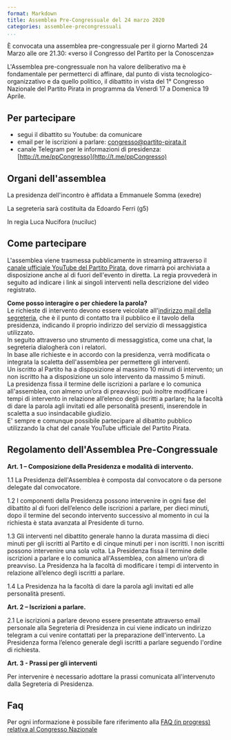 ```yaml
---
format: Markdown
title: Assemblea Pre-Congressuale del 24 marzo 2020
categories: assemblee-precongressuali
...
```


È convocata una assemblea pre-congressuale per il giorno Martedì 24 Marzo alle ore 21.30: «verso il Congresso del Partito per la Conoscenza»

L'Assemblea pre-congressuale non ha valore deliberativo ma è fondamentale per permetterci di affinare, dal punto di vista tecnologico-organizzativo e da quello politico, il dibattito in vista del 1° Congresso Nazionale del Partito Pirata in programma da Venerdì 17 a Domenica 19 Aprile.

## Per partecipare

- segui il dibattito su Youtube: da comunicare
- email per le iscrizioni a parlare: congresso@partito-pirata.it
- canale Telegram per le informazioni di presidenza: [http://t.me/ppCongresso](http://t.me/ppCongresso)

## Organi dell'assemblea

La presidenza dell'incontro è affidata a Emmanuele Somma (exedre)

La segreteria sarà costituita da Edoardo Ferri (g5)

In regia Luca Nucifora (nuciluc)

## Come partecipare

L'assemblea viene trasmessa pubblicamente in streaming attraverso il [canale ufficiale YouTube del Partito Pirata](https://www.youtube.com/channel/UC4q_uEZYzG2gLtZNHZ92mpA), dove rimarrà poi archiviata a disposizione anche al di fuori dell'evento in diretta. La regia provvederà in seguito ad indicare i link ai singoli interventi nella descrizione del video registrato.  

**Come posso interagire o per chiedere la parola?**  
Le richieste di intervento devono essere veicolate all'[indirizzo mail della segreteria](mailto:congresso@partito-pirata.it), che è il punto di contatto tra il pubblico e il tavolo della presidenza, indicando il proprio indirizzo del servizio di messaggistica utilizzato.  
In seguito attraverso uno strumento di messaggistica, come una chat, la segreteria dialogherà con i relatori.  
In base alle richieste e in accordo con la presidenza, verrà modificata o integrata la scaletta dell'assemblea per permettere gli interventi.  
Un iscritto al Partito ha a disposizione al massimo 10 minuti di intervento; un non iscritto ha a disposizione un solo intervento da massimo 5 minuti.  
La presidenza fissa il termine delle iscrizioni a parlare e lo comunica all'assemblea, con almeno un’ora di preavviso; può inoltre modificare i tempi di intervento in relazione all’elenco degli iscritti a parlare; ha la facoltà di dare la parola agli invitati ed alle personalità presenti, inserendole in scaletta a suo insindacabile giudizio.  
E' sempre e comunque possibile partecipare al dibattito pubblico utilizzando la chat del canale YouTube ufficiale del Partito Pirata.  

## Regolamento dell'Assemblea Pre-Congressuale 

**Art. 1 – Composizione della Presidenza e modalità di intervento.**  

1.1 La Presidenza dell'Assemblea è composta dal convocatore o da persone delegate dal convocatore.  

1.2  I componenti della Presidenza possono intervenire in ogni fase del dibattito al di fuori dell’elenco delle iscrizioni a parlare, per dieci minuti, dopo il termine del secondo intervento successivo al momento in cui la richiesta è stata avanzata al Presidente di turno.  

1.3  Gli interventi nel dibattito generale hanno la durata massima di dieci minuti per gli iscritti al Partito e di cinque minuti per i non iscritti. I non iscritti possono intervenire una sola volta. La Presidenza fissa il termine delle iscrizioni a parlare e lo comunica all'Assemblea, con almeno un’ora di preavviso. La Presidenza ha la facoltà di modificare i tempi di intervento in relazione all’elenco degli iscritti a parlare.  

1.4 La Presidenza ha la facoltà di dare la parola agli invitati ed alle personalità presenti.  

**Art. 2 – Iscrizioni a parlare.**  

2.1 Le iscrizioni a parlare devono essere presentate attraverso email personale alla Segreteria di Presidenza in cui viene indicato un indirizzo telegram a cui venire contattati per la preparazione dell'intervento. La Presidenza forma l’elenco generale degli iscritti a parlare seguendo l'ordine di richiesta.  

**Art. 3 - Prassi per gli interventi**  

Per intervenire è necessario adottare la prassi comunicata all'intervenuto dalla Segreteria di Presidenza.  


## Faq 

Per ogni informazione è possibile fare riferimento alla [FAQ (in progress) relativa al Congresso Nazionale](https://wiki.partito-pirata.it/Congresso%20Nazionale/domande%20frequenti)  